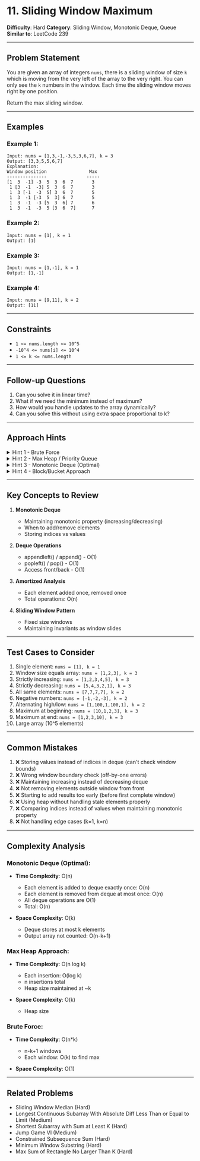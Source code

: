 # 11. Sliding Window Maximum

**Difficulty**: Hard
**Category**: Sliding Window, Monotonic Deque, Queue
**Similar to**: LeetCode 239

---

## Problem Statement

You are given an array of integers `nums`, there is a sliding window of size `k` which is moving from the very left of the array to the very right. You can only see the `k` numbers in the window. Each time the sliding window moves right by one position.

Return the max sliding window.

---

## Examples

### Example 1:
```
Input: nums = [1,3,-1,-3,5,3,6,7], k = 3
Output: [3,3,5,5,6,7]
Explanation:
Window position                Max
---------------               -----
[1  3  -1] -3  5  3  6  7       3
 1 [3  -1  -3] 5  3  6  7       3
 1  3 [-1  -3  5] 3  6  7       5
 1  3  -1 [-3  5  3] 6  7       5
 1  3  -1  -3 [5  3  6] 7       6
 1  3  -1  -3  5 [3  6  7]      7
```

### Example 2:
```
Input: nums = [1], k = 1
Output: [1]
```

### Example 3:
```
Input: nums = [1,-1], k = 1
Output: [1,-1]
```

### Example 4:
```
Input: nums = [9,11], k = 2
Output: [11]
```

---

## Constraints

- `1 <= nums.length <= 10^5`
- `-10^4 <= nums[i] <= 10^4`
- `1 <= k <= nums.length`

---

## Follow-up Questions

1. Can you solve it in linear time?
2. What if we need the minimum instead of maximum?
3. How would you handle updates to the array dynamically?
4. Can you solve this without using extra space proportional to k?

---

## Approach Hints

<details>
<summary>Hint 1 - Brute Force</summary>

For each window, find the maximum:
```python
result = []
for i in range(len(nums) - k + 1):
    window_max = max(nums[i:i+k])
    result.append(window_max)
return result
```

Time: O(n*k) - for each window, scan k elements
Space: O(1) excluding output
</details>

<details>
<summary>Hint 2 - Max Heap / Priority Queue</summary>

Use a max heap to track maximum in current window:
1. Add first k elements to heap with their indices
2. For each new element:
   - Add to heap
   - Remove elements outside window (check index)
   - Current max is heap top

**Problem**: Heap doesn't efficiently remove elements outside window
- Need to store (value, index) pairs
- Check if top element is still in window

Time: O(n log k) - each insertion/deletion is O(log k)
Space: O(k) for heap
</details>

<details>
<summary>Hint 3 - Monotonic Deque (Optimal)</summary>

**Key Insight**: We only care about elements that could potentially be the maximum.

**Monotonic Decreasing Deque**:
- Store indices (not values) in deque
- Maintain decreasing order of values
- Front of deque is always the maximum

**Why it works**:
- If we see a larger element, all smaller elements before it are useless
- Remove them from back of deque
- Remove elements outside window from front

**Algorithm**:
```python
from collections import deque

def maxSlidingWindow(nums, k):
    dq = deque()  # stores indices
    result = []

    for i in range(len(nums)):
        # Remove elements outside window
        while dq and dq[0] < i - k + 1:
            dq.popleft()

        # Remove smaller elements (they're useless)
        while dq and nums[dq[-1]] < nums[i]:
            dq.pop()

        dq.append(i)

        # Add to result starting from first window
        if i >= k - 1:
            result.append(nums[dq[0]])

    return result
```

**Deque State Example** (nums = [1,3,-1,-3,5,3,6,7], k = 3):
```
i=0: dq=[0]           nums[0]=1
i=1: dq=[1]           nums[1]=3 (removed 0, added 1)
i=2: dq=[1,2]         nums[1]=3, nums[2]=-1 → max=3
i=3: dq=[1,2,3]       nums[1]=3 → max=3
i=4: dq=[4]           nums[4]=5 (removed all, added 4) → max=5
i=5: dq=[4,5]         nums[4]=5, nums[5]=3 → max=5
i=6: dq=[6]           nums[6]=6 → max=6
i=7: dq=[7]           nums[7]=7 → max=7
```

Time: O(n) - each element added and removed at most once
Space: O(k) for deque
</details>

<details>
<summary>Hint 4 - Block/Bucket Approach</summary>

Divide array into blocks of size k:
- Compute left max for each block (left to right)
- Compute right max for each block (right to left)
- Window max = max(right[window_start], left[window_end])

Time: O(n)
Space: O(n)

Less practical but interesting approach.
</details>

---

## Key Concepts to Review

1. **Monotonic Deque**
   - Maintaining monotonic property (increasing/decreasing)
   - When to add/remove elements
   - Storing indices vs values

2. **Deque Operations**
   - appendleft() / append() - O(1)
   - popleft() / pop() - O(1)
   - Access front/back - O(1)

3. **Amortized Analysis**
   - Each element added once, removed once
   - Total operations: O(n)

4. **Sliding Window Pattern**
   - Fixed size windows
   - Maintaining invariants as window slides

---

## Test Cases to Consider

1. Single element: `nums = [1], k = 1`
2. Window size equals array: `nums = [1,2,3], k = 3`
3. Strictly increasing: `nums = [1,2,3,4,5], k = 3`
4. Strictly decreasing: `nums = [5,4,3,2,1], k = 3`
5. All same elements: `nums = [7,7,7,7], k = 2`
6. Negative numbers: `nums = [-1,-2,-3], k = 2`
7. Alternating high/low: `nums = [1,100,1,100,1], k = 2`
8. Maximum at beginning: `nums = [10,1,2,3], k = 3`
9. Maximum at end: `nums = [1,2,3,10], k = 3`
10. Large array (10^5 elements)

---

## Common Mistakes

1. ❌ Storing values instead of indices in deque (can't check window bounds)
2. ❌ Wrong window boundary check (off-by-one errors)
3. ❌ Maintaining increasing instead of decreasing deque
4. ❌ Not removing elements outside window from front
5. ❌ Starting to add results too early (before first complete window)
6. ❌ Using heap without handling stale elements properly
7. ❌ Comparing indices instead of values when maintaining monotonic property
8. ❌ Not handling edge cases (k=1, k=n)

---

## Complexity Analysis

### Monotonic Deque (Optimal):
- **Time Complexity**: O(n)
  - Each element is added to deque exactly once: O(n)
  - Each element is removed from deque at most once: O(n)
  - All deque operations are O(1)
  - Total: O(n)

- **Space Complexity**: O(k)
  - Deque stores at most k elements
  - Output array not counted: O(n-k+1)

### Max Heap Approach:
- **Time Complexity**: O(n log k)
  - Each insertion: O(log k)
  - n insertions total
  - Heap size maintained at ~k

- **Space Complexity**: O(k)
  - Heap size

### Brute Force:
- **Time Complexity**: O(n*k)
  - n-k+1 windows
  - Each window: O(k) to find max

- **Space Complexity**: O(1)

---

## Related Problems

- Sliding Window Median (Hard)
- Longest Continuous Subarray With Absolute Diff Less Than or Equal to Limit (Medium)
- Shortest Subarray with Sum at Least K (Hard)
- Jump Game VI (Medium)
- Constrained Subsequence Sum (Hard)
- Minimum Window Substring (Hard)
- Max Sum of Rectangle No Larger Than K (Hard)
